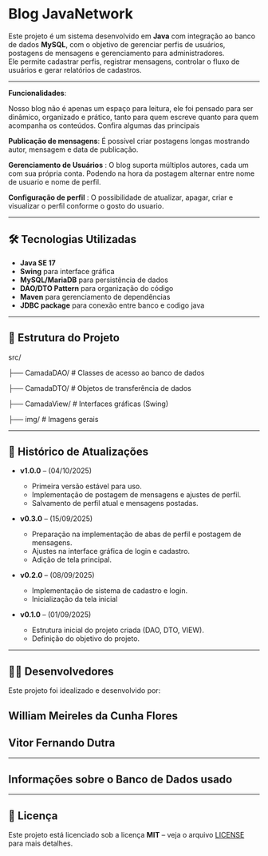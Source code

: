# Blog JavaNetwork

Este projeto é um sistema desenvolvido em **Java** com integração ao banco de dados **MySQL**, com o objetivo de gerenciar perfis de usuários, postagens de mensagens e gerenciamento para administradores.  
Ele permite cadastrar perfis, registrar mensagens, controlar o fluxo de usuários e gerar relatórios de cadastros.

---

**Funcionalidades**:

Nosso blog não é apenas um espaço para leitura, ele foi pensado para ser dinâmico, organizado e prático, tanto para quem escreve quanto para quem acompanha os conteúdos. Confira algumas das principais 

**Publicação de mensagens**: É possível criar postagens longas mostrando autor, mensagem e data de publicação.

**Gerenciamento de Usuários** : O blog suporta múltiplos autores, cada um com sua própria conta. Podendo na hora da postagem alternar entre nome de usuario e nome de perfil.

**Configuração de perfil** : O possibilidade de atualizar, apagar, criar e visualizar o perfil conforme o gosto do usuario.

---

## 🛠️ Tecnologias Utilizadas

- **Java SE 17**  
- **Swing** para interface gráfica  
- **MySQL/MariaDB** para persistência de dados  
- **DAO/DTO Pattern** para organização do código  
- **Maven** para gerenciamento de dependências
- **JDBC package** para conexão entre banco e codigo java  

---

## 📂 Estrutura do Projeto  
  src/

├── CamadaDAO/ # Classes de acesso ao banco de dados

├── CamadaDTO/ # Objetos de transferência de dados

├── CamadaView/ # Interfaces gráficas (Swing)

├── img/ # Imagens gerais


---

## 📅 Histórico de Atualizações

- **v1.0.0** – (04/10/2025)  
  - Primeira versão estável para uso.  
  - Implementação de postagem de mensagens e ajustes de perfil.
  - Salvamento de perfil atual e mensagens postadas.

- **v0.3.0** – (15/09/2025)  
  - Preparação na implementação de abas de perfil e postagem de mensagens.  
  - Ajustes na interface gráfica de login e cadastro.
  - Adição de tela principal.

- **v0.2.0** – (08/09/2025)  
  - Implementação de sistema de cadastro e login.
  - Inicialização da tela inicial  

- **v0.1.0** – (01/09/2025)  
  - Estrutura inicial do projeto criada (DAO, DTO, VIEW).
  - Definição do objetivo do projeto.  

---

## 👨‍💻 Desenvolvedores

Este projeto foi idealizado e desenvolvido por:  
## William Meireles da Cunha Flores
## Vitor Fernando Dutra


---

## Informações sobre o Banco de Dados usado



---


## 📜 Licença

Este projeto está licenciado sob a licença **MIT** – veja o arquivo [LICENSE](LICENSE) para mais detalhes.
